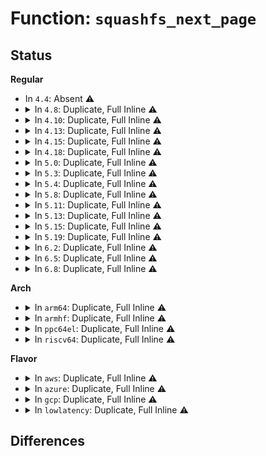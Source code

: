 # Function: <code>squashfs_next_page</code>

## Status
<b>Regular</b>
<ul>
<li>
In <code>4.4</code>: Absent ⚠️
</li>
<li>
<details>
<summary>In <code>4.8</code>: Duplicate, Full Inline ⚠️</summary>

**Collision:** Static Duplication

**Inline:** Full

**Transformation:** False

**Instances:**

```
In fs/squashfs/block.c (ffffffff81321009)
Location: fs/squashfs/page_actor.h:72
Inline: True
Inline callers:
  - fs/squashfs/block.c:squashfs_read_data
```
```
In fs/squashfs/lz4_wrapper.c (ffffffff81325f7f)
Location: fs/squashfs/page_actor.h:72
Inline: True
Inline callers:
  - fs/squashfs/lz4_wrapper.c:lz4_uncompress
```
```
In fs/squashfs/lzo_wrapper.c (ffffffff81326285)
Location: fs/squashfs/page_actor.h:72
Inline: True
Inline callers:
  - fs/squashfs/lzo_wrapper.c:lzo_uncompress
```
```
In fs/squashfs/xz_wrapper.c (ffffffff8132651e)
Location: fs/squashfs/page_actor.h:72
Inline: True
Inline callers:
  - fs/squashfs/xz_wrapper.c:squashfs_xz_uncompress
```
```
In fs/squashfs/zlib_wrapper.c (ffffffff81326804)
Location: fs/squashfs/page_actor.h:72
Inline: True
Inline callers:
  - fs/squashfs/zlib_wrapper.c:zlib_uncompress
```
</details>
</li>
<li>
<details>
<summary>In <code>4.10</code>: Duplicate, Full Inline ⚠️</summary>

**Collision:** Static Duplication

**Inline:** Full

**Transformation:** False

**Instances:**

```
In fs/squashfs/block.c (ffffffff81336eb9)
Location: fs/squashfs/page_actor.h:72
Inline: True
Inline callers:
  - fs/squashfs/block.c:squashfs_read_data
```
```
In fs/squashfs/lz4_wrapper.c (ffffffff8133bd2f)
Location: fs/squashfs/page_actor.h:72
Inline: True
Inline callers:
  - fs/squashfs/lz4_wrapper.c:lz4_uncompress
```
```
In fs/squashfs/lzo_wrapper.c (ffffffff8133c035)
Location: fs/squashfs/page_actor.h:72
Inline: True
Inline callers:
  - fs/squashfs/lzo_wrapper.c:lzo_uncompress
```
```
In fs/squashfs/xz_wrapper.c (ffffffff8133c2ce)
Location: fs/squashfs/page_actor.h:72
Inline: True
Inline callers:
  - fs/squashfs/xz_wrapper.c:squashfs_xz_uncompress
```
```
In fs/squashfs/zlib_wrapper.c (ffffffff8133c5b4)
Location: fs/squashfs/page_actor.h:72
Inline: True
Inline callers:
  - fs/squashfs/zlib_wrapper.c:zlib_uncompress
```
</details>
</li>
<li>
<details>
<summary>In <code>4.13</code>: Duplicate, Full Inline ⚠️</summary>

**Collision:** Static Duplication

**Inline:** Full

**Transformation:** False

**Instances:**

```
In fs/squashfs/block.c (ffffffff8134bb23)
Location: fs/squashfs/page_actor.h:72
Inline: True
Inline callers:
  - fs/squashfs/block.c:squashfs_read_data
```
```
In fs/squashfs/lz4_wrapper.c (ffffffff81350832)
Location: fs/squashfs/page_actor.h:72
Inline: True
Inline callers:
  - fs/squashfs/lz4_wrapper.c:lz4_uncompress
```
```
In fs/squashfs/lzo_wrapper.c (ffffffff81350b26)
Location: fs/squashfs/page_actor.h:72
Inline: True
Inline callers:
  - fs/squashfs/lzo_wrapper.c:lzo_uncompress
```
```
In fs/squashfs/xz_wrapper.c (ffffffff81350d41)
Location: fs/squashfs/page_actor.h:72
Inline: True
Inline callers:
  - fs/squashfs/xz_wrapper.c:squashfs_xz_uncompress
```
```
In fs/squashfs/zlib_wrapper.c (ffffffff8135106c)
Location: fs/squashfs/page_actor.h:72
Inline: True
Inline callers:
  - fs/squashfs/zlib_wrapper.c:zlib_uncompress
```
</details>
</li>
<li>
<details>
<summary>In <code>4.15</code>: Duplicate, Full Inline ⚠️</summary>

**Collision:** Static Duplication

**Inline:** Full

**Transformation:** False

**Instances:**

```
In fs/squashfs/block.c (ffffffff81370185)
Location: fs/squashfs/page_actor.h:72
Inline: True
Inline callers:
  - fs/squashfs/block.c:squashfs_read_data
```
```
In fs/squashfs/lz4_wrapper.c (ffffffff81374fd2)
Location: fs/squashfs/page_actor.h:72
Inline: True
Inline callers:
  - fs/squashfs/lz4_wrapper.c:lz4_uncompress
```
```
In fs/squashfs/lzo_wrapper.c (ffffffff813752e3)
Location: fs/squashfs/page_actor.h:72
Inline: True
Inline callers:
  - fs/squashfs/lzo_wrapper.c:lzo_uncompress
```
```
In fs/squashfs/xz_wrapper.c (ffffffff81375506)
Location: fs/squashfs/page_actor.h:72
Inline: True
Inline callers:
  - fs/squashfs/xz_wrapper.c:squashfs_xz_uncompress
```
```
In fs/squashfs/zlib_wrapper.c (ffffffff81375841)
Location: fs/squashfs/page_actor.h:72
Inline: True
Inline callers:
  - fs/squashfs/zlib_wrapper.c:zlib_uncompress
```
```
In fs/squashfs/zstd_wrapper.c (ffffffff81375a96)
Location: fs/squashfs/page_actor.h:72
Inline: True
Inline callers:
  - fs/squashfs/zstd_wrapper.c:zstd_uncompress
```
</details>
</li>
<li>
<details>
<summary>In <code>4.18</code>: Duplicate, Full Inline ⚠️</summary>

**Collision:** Static Duplication

**Inline:** Full

**Transformation:** False

**Instances:**

```
In fs/squashfs/block.c (ffffffff8139e9de)
Location: fs/squashfs/page_actor.h:72
Inline: True
Inline callers:
  - fs/squashfs/block.c:squashfs_read_data
```
```
In fs/squashfs/lz4_wrapper.c (ffffffff813a39bf)
Location: fs/squashfs/page_actor.h:72
Inline: True
Inline callers:
  - fs/squashfs/lz4_wrapper.c:lz4_uncompress
```
```
In fs/squashfs/lzo_wrapper.c (ffffffff813a3cd0)
Location: fs/squashfs/page_actor.h:72
Inline: True
Inline callers:
  - fs/squashfs/lzo_wrapper.c:lzo_uncompress
```
```
In fs/squashfs/xz_wrapper.c (ffffffff813a3f40)
Location: fs/squashfs/page_actor.h:72
Inline: True
Inline callers:
  - fs/squashfs/xz_wrapper.c:squashfs_xz_uncompress
```
```
In fs/squashfs/zlib_wrapper.c (ffffffff813a4260)
Location: fs/squashfs/page_actor.h:72
Inline: True
Inline callers:
  - fs/squashfs/zlib_wrapper.c:zlib_uncompress
```
```
In fs/squashfs/zstd_wrapper.c (ffffffff813a44a5)
Location: fs/squashfs/page_actor.h:72
Inline: True
Inline callers:
  - fs/squashfs/zstd_wrapper.c:zstd_uncompress
```
</details>
</li>
<li>
<details>
<summary>In <code>5.0</code>: Duplicate, Full Inline ⚠️</summary>

**Collision:** Static Duplication

**Inline:** Full

**Transformation:** False

**Instances:**

```
In fs/squashfs/block.c (ffffffff813b775c)
Location: fs/squashfs/page_actor.h:72
Inline: True
Inline callers:
  - fs/squashfs/block.c:squashfs_read_data
```
```
In fs/squashfs/lz4_wrapper.c (ffffffff813bc7bf)
Location: fs/squashfs/page_actor.h:72
Inline: True
Inline callers:
  - fs/squashfs/lz4_wrapper.c:lz4_uncompress
```
```
In fs/squashfs/lzo_wrapper.c (ffffffff813bcad0)
Location: fs/squashfs/page_actor.h:72
Inline: True
Inline callers:
  - fs/squashfs/lzo_wrapper.c:lzo_uncompress
```
```
In fs/squashfs/xz_wrapper.c (ffffffff813bcd40)
Location: fs/squashfs/page_actor.h:72
Inline: True
Inline callers:
  - fs/squashfs/xz_wrapper.c:squashfs_xz_uncompress
```
```
In fs/squashfs/zlib_wrapper.c (ffffffff813bd060)
Location: fs/squashfs/page_actor.h:72
Inline: True
Inline callers:
  - fs/squashfs/zlib_wrapper.c:zlib_uncompress
```
```
In fs/squashfs/zstd_wrapper.c (ffffffff813bd2a5)
Location: fs/squashfs/page_actor.h:72
Inline: True
Inline callers:
  - fs/squashfs/zstd_wrapper.c:zstd_uncompress
```
</details>
</li>
<li>
<details>
<summary>In <code>5.3</code>: Duplicate, Full Inline ⚠️</summary>

**Collision:** Static Duplication

**Inline:** Full

**Transformation:** False

**Instances:**

```
In fs/squashfs/block.c (ffffffff813e1f08)
Location: fs/squashfs/page_actor.h:70
Inline: True
Inline callers:
  - fs/squashfs/block.c:squashfs_read_data
```
```
In fs/squashfs/lz4_wrapper.c (ffffffff813e7064)
Location: fs/squashfs/page_actor.h:70
Inline: True
Inline callers:
  - fs/squashfs/lz4_wrapper.c:lz4_uncompress
```
```
In fs/squashfs/lzo_wrapper.c (ffffffff813e7374)
Location: fs/squashfs/page_actor.h:70
Inline: True
Inline callers:
  - fs/squashfs/lzo_wrapper.c:lzo_uncompress
```
```
In fs/squashfs/xz_wrapper.c (ffffffff813e75ed)
Location: fs/squashfs/page_actor.h:70
Inline: True
Inline callers:
  - fs/squashfs/xz_wrapper.c:squashfs_xz_uncompress
```
```
In fs/squashfs/zlib_wrapper.c (ffffffff813e7919)
Location: fs/squashfs/page_actor.h:70
Inline: True
Inline callers:
  - fs/squashfs/zlib_wrapper.c:zlib_uncompress
```
```
In fs/squashfs/zstd_wrapper.c (ffffffff813e7b69)
Location: fs/squashfs/page_actor.h:70
Inline: True
Inline callers:
  - fs/squashfs/zstd_wrapper.c:zstd_uncompress
```
</details>
</li>
<li>
<details>
<summary>In <code>5.4</code>: Duplicate, Full Inline ⚠️</summary>

**Collision:** Static Duplication

**Inline:** Full

**Transformation:** False

**Instances:**

```
In fs/squashfs/block.c (ffffffff813fbf38)
Location: fs/squashfs/page_actor.h:70
Inline: True
Inline callers:
  - fs/squashfs/block.c:squashfs_read_data
```
```
In fs/squashfs/lz4_wrapper.c (ffffffff814010e4)
Location: fs/squashfs/page_actor.h:70
Inline: True
Inline callers:
  - fs/squashfs/lz4_wrapper.c:lz4_uncompress
```
```
In fs/squashfs/lzo_wrapper.c (ffffffff814013f4)
Location: fs/squashfs/page_actor.h:70
Inline: True
Inline callers:
  - fs/squashfs/lzo_wrapper.c:lzo_uncompress
```
```
In fs/squashfs/xz_wrapper.c (ffffffff8140166d)
Location: fs/squashfs/page_actor.h:70
Inline: True
Inline callers:
  - fs/squashfs/xz_wrapper.c:squashfs_xz_uncompress
```
```
In fs/squashfs/zlib_wrapper.c (ffffffff81401999)
Location: fs/squashfs/page_actor.h:70
Inline: True
Inline callers:
  - fs/squashfs/zlib_wrapper.c:zlib_uncompress
```
```
In fs/squashfs/zstd_wrapper.c (ffffffff81401be9)
Location: fs/squashfs/page_actor.h:70
Inline: True
Inline callers:
  - fs/squashfs/zstd_wrapper.c:zstd_uncompress
```
</details>
</li>
<li>
<details>
<summary>In <code>5.8</code>: Duplicate, Full Inline ⚠️</summary>

**Collision:** Static Duplication

**Inline:** Full

**Transformation:** False

**Instances:**

```
In fs/squashfs/block.c (ffffffff81449550)
Location: fs/squashfs/page_actor.h:70
Inline: True
Inline callers:
  - fs/squashfs/block.c:copy_bio_to_actor
```
```
In fs/squashfs/lz4_wrapper.c (ffffffff8144eae0)
Location: fs/squashfs/page_actor.h:70
Inline: True
Inline callers:
  - fs/squashfs/lz4_wrapper.c:lz4_uncompress
```
```
In fs/squashfs/lzo_wrapper.c (ffffffff8144ee92)
Location: fs/squashfs/page_actor.h:70
Inline: True
Inline callers:
  - fs/squashfs/lzo_wrapper.c:lzo_uncompress
```
```
In fs/squashfs/xz_wrapper.c (ffffffff8144f1eb)
Location: fs/squashfs/page_actor.h:70
Inline: True
Inline callers:
  - fs/squashfs/xz_wrapper.c:squashfs_xz_uncompress
```
```
In fs/squashfs/zlib_wrapper.c (ffffffff8144f4f7)
Location: fs/squashfs/page_actor.h:70
Inline: True
Inline callers:
  - fs/squashfs/zlib_wrapper.c:zlib_uncompress
```
```
In fs/squashfs/zstd_wrapper.c (ffffffff8144f7db)
Location: fs/squashfs/page_actor.h:70
Inline: True
Inline callers:
  - fs/squashfs/zstd_wrapper.c:zstd_uncompress
```
</details>
</li>
<li>
<details>
<summary>In <code>5.11</code>: Duplicate, Full Inline ⚠️</summary>

**Collision:** Static Duplication

**Inline:** Full

**Transformation:** False

**Instances:**

```
In fs/squashfs/block.c (ffffffff81465cc0)
Location: fs/squashfs/page_actor.h:70
Inline: True
Inline callers:
  - fs/squashfs/block.c:copy_bio_to_actor
```
```
In fs/squashfs/lz4_wrapper.c (ffffffff8146b0d0)
Location: fs/squashfs/page_actor.h:70
Inline: True
Inline callers:
  - fs/squashfs/lz4_wrapper.c:lz4_uncompress
```
```
In fs/squashfs/lzo_wrapper.c (ffffffff8146b452)
Location: fs/squashfs/page_actor.h:70
Inline: True
Inline callers:
  - fs/squashfs/lzo_wrapper.c:lzo_uncompress
```
```
In fs/squashfs/xz_wrapper.c (ffffffff8146b78b)
Location: fs/squashfs/page_actor.h:70
Inline: True
Inline callers:
  - fs/squashfs/xz_wrapper.c:squashfs_xz_uncompress
```
```
In fs/squashfs/zlib_wrapper.c (ffffffff8146ba77)
Location: fs/squashfs/page_actor.h:70
Inline: True
Inline callers:
  - fs/squashfs/zlib_wrapper.c:zlib_uncompress
```
```
In fs/squashfs/zstd_wrapper.c (ffffffff8146bd3b)
Location: fs/squashfs/page_actor.h:70
Inline: True
Inline callers:
  - fs/squashfs/zstd_wrapper.c:zstd_uncompress
```
</details>
</li>
<li>
<details>
<summary>In <code>5.13</code>: Duplicate, Full Inline ⚠️</summary>

**Collision:** Static Duplication

**Inline:** Full

**Transformation:** False

**Instances:**

```
In fs/squashfs/block.c (ffffffff8146b46e)
Location: fs/squashfs/page_actor.h:70
Inline: True
Inline callers:
  - fs/squashfs/block.c:copy_bio_to_actor
```
```
In fs/squashfs/lz4_wrapper.c (ffffffff81470790)
Location: fs/squashfs/page_actor.h:70
Inline: True
Inline callers:
  - fs/squashfs/lz4_wrapper.c:lz4_uncompress
```
```
In fs/squashfs/lzo_wrapper.c (ffffffff81470b14)
Location: fs/squashfs/page_actor.h:70
Inline: True
Inline callers:
  - fs/squashfs/lzo_wrapper.c:lzo_uncompress
```
```
In fs/squashfs/xz_wrapper.c (ffffffff81470e3b)
Location: fs/squashfs/page_actor.h:70
Inline: True
Inline callers:
  - fs/squashfs/xz_wrapper.c:squashfs_xz_uncompress
```
```
In fs/squashfs/zlib_wrapper.c (ffffffff81471107)
Location: fs/squashfs/page_actor.h:70
Inline: True
Inline callers:
  - fs/squashfs/zlib_wrapper.c:zlib_uncompress
```
```
In fs/squashfs/zstd_wrapper.c (ffffffff814713cb)
Location: fs/squashfs/page_actor.h:70
Inline: True
Inline callers:
  - fs/squashfs/zstd_wrapper.c:zstd_uncompress
```
</details>
</li>
<li>
<details>
<summary>In <code>5.15</code>: Duplicate, Full Inline ⚠️</summary>

**Collision:** Static Duplication

**Inline:** Full

**Transformation:** False

**Instances:**

```
In fs/squashfs/block.c (ffffffff814c1cbe)
Location: fs/squashfs/page_actor.h:70
Inline: True
Inline callers:
  - fs/squashfs/block.c:copy_bio_to_actor
```
```
In fs/squashfs/lz4_wrapper.c (ffffffff814c7200)
Location: fs/squashfs/page_actor.h:70
Inline: True
Inline callers:
  - fs/squashfs/lz4_wrapper.c:lz4_uncompress
```
```
In fs/squashfs/lzo_wrapper.c (ffffffff814c7584)
Location: fs/squashfs/page_actor.h:70
Inline: True
Inline callers:
  - fs/squashfs/lzo_wrapper.c:lzo_uncompress
```
```
In fs/squashfs/xz_wrapper.c (ffffffff814c78ab)
Location: fs/squashfs/page_actor.h:70
Inline: True
Inline callers:
  - fs/squashfs/xz_wrapper.c:squashfs_xz_uncompress
```
```
In fs/squashfs/zlib_wrapper.c (ffffffff814c7b97)
Location: fs/squashfs/page_actor.h:70
Inline: True
Inline callers:
  - fs/squashfs/zlib_wrapper.c:zlib_uncompress
```
```
In fs/squashfs/zstd_wrapper.c (ffffffff814c7e5b)
Location: fs/squashfs/page_actor.h:70
Inline: True
Inline callers:
  - fs/squashfs/zstd_wrapper.c:zstd_uncompress
```
</details>
</li>
<li>
<details>
<summary>In <code>5.19</code>: Duplicate, Full Inline ⚠️</summary>

**Collision:** Static Duplication

**Inline:** Full

**Transformation:** False

**Instances:**

```
In fs/squashfs/block.c (ffffffff8154c6ea)
Location: fs/squashfs/page_actor.h:70
Inline: True
Inline callers:
  - fs/squashfs/block.c:copy_bio_to_actor
```
```
In fs/squashfs/lz4_wrapper.c (ffffffff815525ae)
Location: fs/squashfs/page_actor.h:70
Inline: True
Inline callers:
  - fs/squashfs/lz4_wrapper.c:lz4_uncompress
```
```
In fs/squashfs/lzo_wrapper.c (ffffffff81552967)
Location: fs/squashfs/page_actor.h:70
Inline: True
Inline callers:
  - fs/squashfs/lzo_wrapper.c:lzo_uncompress
```
```
In fs/squashfs/xz_wrapper.c (ffffffff81552cb7)
Location: fs/squashfs/page_actor.h:70
Inline: True
Inline callers:
  - fs/squashfs/xz_wrapper.c:squashfs_xz_uncompress
```
```
In fs/squashfs/zlib_wrapper.c (ffffffff81552ffa)
Location: fs/squashfs/page_actor.h:70
Inline: True
Inline callers:
  - fs/squashfs/zlib_wrapper.c:zlib_uncompress
```
```
In fs/squashfs/zstd_wrapper.c (ffffffff815532de)
Location: fs/squashfs/page_actor.h:70
Inline: True
Inline callers:
  - fs/squashfs/zstd_wrapper.c:zstd_uncompress
```
</details>
</li>
<li>
<details>
<summary>In <code>6.2</code>: Duplicate, Full Inline ⚠️</summary>

**Collision:** Static Duplication

**Inline:** Full

**Transformation:** False

**Instances:**

```
In fs/squashfs/block.c (ffffffff815ec541)
Location: fs/squashfs/page_actor.h:45
Inline: True
Inline callers:
  - fs/squashfs/block.c:copy_bio_to_actor
```
```
In fs/squashfs/lz4_wrapper.c (ffffffff815f3b19)
Location: fs/squashfs/page_actor.h:45
Inline: True
Inline callers:
  - fs/squashfs/lz4_wrapper.c:lz4_uncompress
```
```
In fs/squashfs/lzo_wrapper.c (ffffffff815f3f62)
Location: fs/squashfs/page_actor.h:45
Inline: True
Inline callers:
  - fs/squashfs/lzo_wrapper.c:lzo_uncompress
```
```
In fs/squashfs/xz_wrapper.c (ffffffff815f42c3)
Location: fs/squashfs/page_actor.h:45
Inline: True
Inline callers:
  - fs/squashfs/xz_wrapper.c:squashfs_xz_uncompress
```
```
In fs/squashfs/zlib_wrapper.c (ffffffff815f4696)
Location: fs/squashfs/page_actor.h:45
Inline: True
Inline callers:
  - fs/squashfs/zlib_wrapper.c:zlib_uncompress
```
```
In fs/squashfs/zstd_wrapper.c (ffffffff815f49f0)
Location: fs/squashfs/page_actor.h:45
Inline: True
Inline callers:
  - fs/squashfs/zstd_wrapper.c:zstd_uncompress
```
</details>
</li>
<li>
<details>
<summary>In <code>6.5</code>: Duplicate, Full Inline ⚠️</summary>

**Collision:** Static Duplication

**Inline:** Full

**Transformation:** False

**Instances:**

```
In fs/squashfs/block.c (ffffffff816244a1)
Location: fs/squashfs/page_actor.h:45
Inline: True
Inline callers:
  - fs/squashfs/block.c:copy_bio_to_actor
```
```
In fs/squashfs/lz4_wrapper.c (ffffffff8162bc09)
Location: fs/squashfs/page_actor.h:45
Inline: True
Inline callers:
  - fs/squashfs/lz4_wrapper.c:lz4_uncompress
```
```
In fs/squashfs/lzo_wrapper.c (ffffffff8162c052)
Location: fs/squashfs/page_actor.h:45
Inline: True
Inline callers:
  - fs/squashfs/lzo_wrapper.c:lzo_uncompress
```
```
In fs/squashfs/xz_wrapper.c (ffffffff8162c3b4)
Location: fs/squashfs/page_actor.h:45
Inline: True
Inline callers:
  - fs/squashfs/xz_wrapper.c:squashfs_xz_uncompress
```
```
In fs/squashfs/zlib_wrapper.c (ffffffff8162c766)
Location: fs/squashfs/page_actor.h:45
Inline: True
Inline callers:
  - fs/squashfs/zlib_wrapper.c:zlib_uncompress
```
```
In fs/squashfs/zstd_wrapper.c (ffffffff8162ca8b)
Location: fs/squashfs/page_actor.h:45
Inline: True
Inline callers:
  - fs/squashfs/zstd_wrapper.c:zstd_uncompress
```
</details>
</li>
<li>
<details>
<summary>In <code>6.8</code>: Duplicate, Full Inline ⚠️</summary>

**Collision:** Static Duplication

**Inline:** Full

**Transformation:** False

**Instances:**

```
In fs/squashfs/block.c (ffffffff8165d531)
Location: fs/squashfs/page_actor.h:45
Inline: True
Inline callers:
  - fs/squashfs/block.c:copy_bio_to_actor
```
```
In fs/squashfs/lz4_wrapper.c (ffffffff81664fd9)
Location: fs/squashfs/page_actor.h:45
Inline: True
Inline callers:
  - fs/squashfs/lz4_wrapper.c:lz4_uncompress
```
```
In fs/squashfs/lzo_wrapper.c (ffffffff81665452)
Location: fs/squashfs/page_actor.h:45
Inline: True
Inline callers:
  - fs/squashfs/lzo_wrapper.c:lzo_uncompress
```
```
In fs/squashfs/xz_wrapper.c (ffffffff816657e4)
Location: fs/squashfs/page_actor.h:45
Inline: True
Inline callers:
  - fs/squashfs/xz_wrapper.c:squashfs_xz_uncompress
```
```
In fs/squashfs/zlib_wrapper.c (ffffffff81665bf6)
Location: fs/squashfs/page_actor.h:45
Inline: True
Inline callers:
  - fs/squashfs/zlib_wrapper.c:zlib_uncompress
```
```
In fs/squashfs/zstd_wrapper.c (ffffffff81665f4b)
Location: fs/squashfs/page_actor.h:45
Inline: True
Inline callers:
  - fs/squashfs/zstd_wrapper.c:zstd_uncompress
```
</details>
</li>
</ul>
<b>Arch</b>
<ul>
<li>
<details>
<summary>In <code>arm64</code>: Duplicate, Full Inline ⚠️</summary>

**Collision:** Static Duplication

**Inline:** Full

**Transformation:** False

**Instances:**

```
In fs/squashfs/block.c (ffff8000104d9b9c)
Location: fs/squashfs/page_actor.h:70
Inline: True
Inline callers:
  - fs/squashfs/block.c:squashfs_read_data
```
```
In fs/squashfs/lz4_wrapper.c (ffff8000104df3ac)
Location: fs/squashfs/page_actor.h:70
Inline: True
Inline callers:
  - fs/squashfs/lz4_wrapper.c:lz4_uncompress
```
```
In fs/squashfs/lzo_wrapper.c (ffff8000104df644)
Location: fs/squashfs/page_actor.h:70
Inline: True
Inline callers:
  - fs/squashfs/lzo_wrapper.c:lzo_uncompress
```
```
In fs/squashfs/xz_wrapper.c (ffff8000104df9a4)
Location: fs/squashfs/page_actor.h:70
Inline: True
Inline callers:
  - fs/squashfs/xz_wrapper.c:squashfs_xz_uncompress
```
```
In fs/squashfs/zlib_wrapper.c (ffff8000104dfbd8)
Location: fs/squashfs/page_actor.h:70
Inline: True
Inline callers:
  - fs/squashfs/zlib_wrapper.c:zlib_uncompress
```
```
In fs/squashfs/zstd_wrapper.c (ffff8000104dff2c)
Location: fs/squashfs/page_actor.h:70
Inline: True
Inline callers:
  - fs/squashfs/zstd_wrapper.c:zstd_uncompress
```
</details>
</li>
<li>
<details>
<summary>In <code>armhf</code>: Duplicate, Full Inline ⚠️</summary>

**Collision:** Static Duplication

**Inline:** Full

**Transformation:** False

**Instances:**

```
In fs/squashfs/block.c (c069b42c)
Location: fs/squashfs/page_actor.h:70
Inline: True
Inline callers:
  - fs/squashfs/block.c:squashfs_read_data
```
```
In fs/squashfs/lz4_wrapper.c (c06a0d20)
Location: fs/squashfs/page_actor.h:70
Inline: True
Inline callers:
  - fs/squashfs/lz4_wrapper.c:lz4_uncompress
```
```
In fs/squashfs/lzo_wrapper.c (c06a0f98)
Location: fs/squashfs/page_actor.h:70
Inline: True
Inline callers:
  - fs/squashfs/lzo_wrapper.c:lzo_uncompress
```
```
In fs/squashfs/xz_wrapper.c (c06a1138)
Location: fs/squashfs/page_actor.h:70
Inline: True
Inline callers:
  - fs/squashfs/xz_wrapper.c:squashfs_xz_uncompress
```
```
In fs/squashfs/zlib_wrapper.c (c06a149c)
Location: fs/squashfs/page_actor.h:70
Inline: True
Inline callers:
  - fs/squashfs/zlib_wrapper.c:zlib_uncompress
```
```
In fs/squashfs/zstd_wrapper.c (c06a1778)
Location: fs/squashfs/page_actor.h:70
Inline: True
Inline callers:
  - fs/squashfs/zstd_wrapper.c:zstd_uncompress
```
</details>
</li>
<li>
<details>
<summary>In <code>ppc64el</code>: Duplicate, Full Inline ⚠️</summary>

**Collision:** Static Duplication

**Inline:** Full

**Transformation:** False

**Instances:**

```
In fs/squashfs/block.c (c000000000614544)
Location: fs/squashfs/page_actor.h:70
Inline: True
Inline callers:
  - fs/squashfs/block.c:squashfs_read_data
```
```
In fs/squashfs/lz4_wrapper.c (c00000000061b4dc)
Location: fs/squashfs/page_actor.h:70
Inline: True
Inline callers:
  - fs/squashfs/lz4_wrapper.c:lz4_uncompress
```
```
In fs/squashfs/lzo_wrapper.c (c00000000061b8ac)
Location: fs/squashfs/page_actor.h:70
Inline: True
Inline callers:
  - fs/squashfs/lzo_wrapper.c:lzo_uncompress
```
```
In fs/squashfs/xz_wrapper.c (c00000000061bc00)
Location: fs/squashfs/page_actor.h:70
Inline: True
Inline callers:
  - fs/squashfs/xz_wrapper.c:squashfs_xz_uncompress
```
```
In fs/squashfs/zlib_wrapper.c (c00000000061c0c0)
Location: fs/squashfs/page_actor.h:70
Inline: True
Inline callers:
  - fs/squashfs/zlib_wrapper.c:zlib_uncompress
```
```
In fs/squashfs/zstd_wrapper.c (c00000000061c470)
Location: fs/squashfs/page_actor.h:70
Inline: True
Inline callers:
  - fs/squashfs/zstd_wrapper.c:zstd_uncompress
```
</details>
</li>
<li>
<details>
<summary>In <code>riscv64</code>: Duplicate, Full Inline ⚠️</summary>

**Collision:** Static Duplication

**Inline:** Full

**Transformation:** False

**Instances:**

```
In fs/squashfs/block.c (ffffffe00034ed20)
Location: fs/squashfs/page_actor.h:70
Inline: True
Inline callers:
  - fs/squashfs/block.c:squashfs_read_data
```
```
In fs/squashfs/lz4_wrapper.c (ffffffe00035393e)
Location: fs/squashfs/page_actor.h:70
Inline: True
Inline callers:
  - fs/squashfs/lz4_wrapper.c:lz4_uncompress
```
```
In fs/squashfs/lzo_wrapper.c (ffffffe000353b96)
Location: fs/squashfs/page_actor.h:70
Inline: True
Inline callers:
  - fs/squashfs/lzo_wrapper.c:lzo_uncompress
```
```
In fs/squashfs/xz_wrapper.c (ffffffe000353dca)
Location: fs/squashfs/page_actor.h:70
Inline: True
Inline callers:
  - fs/squashfs/xz_wrapper.c:squashfs_xz_uncompress
```
```
In fs/squashfs/zlib_wrapper.c (ffffffe00035402c)
Location: fs/squashfs/page_actor.h:70
Inline: True
Inline callers:
  - fs/squashfs/zlib_wrapper.c:zlib_uncompress
```
```
In fs/squashfs/zstd_wrapper.c (ffffffe000354232)
Location: fs/squashfs/page_actor.h:70
Inline: True
Inline callers:
  - fs/squashfs/zstd_wrapper.c:zstd_uncompress
```
</details>
</li>
</ul>
<b>Flavor</b>
<ul>
<li>
<details>
<summary>In <code>aws</code>: Duplicate, Full Inline ⚠️</summary>

**Collision:** Static Duplication

**Inline:** Full

**Transformation:** False

**Instances:**

```
In fs/squashfs/block.c (ffffffff813f4518)
Location: fs/squashfs/page_actor.h:70
Inline: True
Inline callers:
  - fs/squashfs/block.c:squashfs_read_data
```
```
In fs/squashfs/lz4_wrapper.c (ffffffff813f96c4)
Location: fs/squashfs/page_actor.h:70
Inline: True
Inline callers:
  - fs/squashfs/lz4_wrapper.c:lz4_uncompress
```
```
In fs/squashfs/lzo_wrapper.c (ffffffff813f99d4)
Location: fs/squashfs/page_actor.h:70
Inline: True
Inline callers:
  - fs/squashfs/lzo_wrapper.c:lzo_uncompress
```
```
In fs/squashfs/xz_wrapper.c (ffffffff813f9c4d)
Location: fs/squashfs/page_actor.h:70
Inline: True
Inline callers:
  - fs/squashfs/xz_wrapper.c:squashfs_xz_uncompress
```
```
In fs/squashfs/zlib_wrapper.c (ffffffff813f9f79)
Location: fs/squashfs/page_actor.h:70
Inline: True
Inline callers:
  - fs/squashfs/zlib_wrapper.c:zlib_uncompress
```
```
In fs/squashfs/zstd_wrapper.c (ffffffff813fa1c9)
Location: fs/squashfs/page_actor.h:70
Inline: True
Inline callers:
  - fs/squashfs/zstd_wrapper.c:zstd_uncompress
```
</details>
</li>
<li>
<details>
<summary>In <code>azure</code>: Duplicate, Full Inline ⚠️</summary>

**Collision:** Static Duplication

**Inline:** Full

**Transformation:** False

**Instances:**

```
In fs/squashfs/block.c (ffffffff813e4f98)
Location: fs/squashfs/page_actor.h:70
Inline: True
Inline callers:
  - fs/squashfs/block.c:squashfs_read_data
```
```
In fs/squashfs/lz4_wrapper.c (ffffffff813ea144)
Location: fs/squashfs/page_actor.h:70
Inline: True
Inline callers:
  - fs/squashfs/lz4_wrapper.c:lz4_uncompress
```
```
In fs/squashfs/lzo_wrapper.c (ffffffff813ea454)
Location: fs/squashfs/page_actor.h:70
Inline: True
Inline callers:
  - fs/squashfs/lzo_wrapper.c:lzo_uncompress
```
```
In fs/squashfs/xz_wrapper.c (ffffffff813ea6cd)
Location: fs/squashfs/page_actor.h:70
Inline: True
Inline callers:
  - fs/squashfs/xz_wrapper.c:squashfs_xz_uncompress
```
```
In fs/squashfs/zlib_wrapper.c (ffffffff813ea9f9)
Location: fs/squashfs/page_actor.h:70
Inline: True
Inline callers:
  - fs/squashfs/zlib_wrapper.c:zlib_uncompress
```
```
In fs/squashfs/zstd_wrapper.c (ffffffff813eac49)
Location: fs/squashfs/page_actor.h:70
Inline: True
Inline callers:
  - fs/squashfs/zstd_wrapper.c:zstd_uncompress
```
</details>
</li>
<li>
<details>
<summary>In <code>gcp</code>: Duplicate, Full Inline ⚠️</summary>

**Collision:** Static Duplication

**Inline:** Full

**Transformation:** False

**Instances:**

```
In fs/squashfs/block.c (ffffffff813f1898)
Location: fs/squashfs/page_actor.h:70
Inline: True
Inline callers:
  - fs/squashfs/block.c:squashfs_read_data
```
```
In fs/squashfs/lz4_wrapper.c (ffffffff813f6a44)
Location: fs/squashfs/page_actor.h:70
Inline: True
Inline callers:
  - fs/squashfs/lz4_wrapper.c:lz4_uncompress
```
```
In fs/squashfs/lzo_wrapper.c (ffffffff813f6d54)
Location: fs/squashfs/page_actor.h:70
Inline: True
Inline callers:
  - fs/squashfs/lzo_wrapper.c:lzo_uncompress
```
```
In fs/squashfs/xz_wrapper.c (ffffffff813f6fcd)
Location: fs/squashfs/page_actor.h:70
Inline: True
Inline callers:
  - fs/squashfs/xz_wrapper.c:squashfs_xz_uncompress
```
```
In fs/squashfs/zlib_wrapper.c (ffffffff813f72f9)
Location: fs/squashfs/page_actor.h:70
Inline: True
Inline callers:
  - fs/squashfs/zlib_wrapper.c:zlib_uncompress
```
```
In fs/squashfs/zstd_wrapper.c (ffffffff813f7549)
Location: fs/squashfs/page_actor.h:70
Inline: True
Inline callers:
  - fs/squashfs/zstd_wrapper.c:zstd_uncompress
```
</details>
</li>
<li>
<details>
<summary>In <code>lowlatency</code>: Duplicate, Full Inline ⚠️</summary>

**Collision:** Static Duplication

**Inline:** Full

**Transformation:** False

**Instances:**

```
In fs/squashfs/block.c (ffffffff8140749c)
Location: fs/squashfs/page_actor.h:70
Inline: True
Inline callers:
  - fs/squashfs/block.c:squashfs_read_data
```
```
In fs/squashfs/lz4_wrapper.c (ffffffff8140c6d4)
Location: fs/squashfs/page_actor.h:70
Inline: True
Inline callers:
  - fs/squashfs/lz4_wrapper.c:lz4_uncompress
```
```
In fs/squashfs/lzo_wrapper.c (ffffffff8140c9e4)
Location: fs/squashfs/page_actor.h:70
Inline: True
Inline callers:
  - fs/squashfs/lzo_wrapper.c:lzo_uncompress
```
```
In fs/squashfs/xz_wrapper.c (ffffffff8140cc5d)
Location: fs/squashfs/page_actor.h:70
Inline: True
Inline callers:
  - fs/squashfs/xz_wrapper.c:squashfs_xz_uncompress
```
```
In fs/squashfs/zlib_wrapper.c (ffffffff8140cf89)
Location: fs/squashfs/page_actor.h:70
Inline: True
Inline callers:
  - fs/squashfs/zlib_wrapper.c:zlib_uncompress
```
```
In fs/squashfs/zstd_wrapper.c (ffffffff8140d1d9)
Location: fs/squashfs/page_actor.h:70
Inline: True
Inline callers:
  - fs/squashfs/zstd_wrapper.c:zstd_uncompress
```
</details>
</li>
</ul>

## Differences
